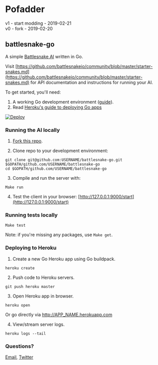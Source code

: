 # Pofadder

v1 - start modding - 2019-02-21  
v0 - fork - 2019-02-20

## battlesnake-go

A simple [Battlesnake AI](http://battlesnake.io) written in Go.

Visit [https://github.com/battlesnakeio/community/blob/master/starter-snakes.md](https://github.com/battlesnakeio/community/blob/master/starter-snakes.md) for API documentation and instructions for running your AI.

To get started, you'll need:
  1. A working Go development environment ([guide](https://golang.org/doc/install)).
  2. Read [Heroku's guide to deploying Go apps](https://devcenter.heroku.com/articles/getting-started-with-go#introduction)

[![Deploy](https://www.herokucdn.com/deploy/button.png)](https://heroku.com/deploy)

### Running the AI locally

1) [Fork this repo](https://github.com/sendwithus/battlesnake-go/fork).

2) Clone repo to your development environment:
```
git clone git@github.com:USERNAME/battlesnake-go.git $GOPATH/github.com/USERNAME/battlesnake-go
cd $GOPATH/github.com/USERNAME/battlesnake-go
```

3) Compile and run the server with:

```
Make run
```

4) Test the client in your browser: [http://127.0.0.1:9000/start](http://127.0.0.1:9000/start)

### Running tests locally

```
Make test
```

Note: if you're missing any packages, use `Make get`.

### Deploying to Heroku

1) Create a new Go Heroku app using Go buildpack.
```
heroku create
```

2) Push code to Heroku servers.
```
git push heroku master
```

3) Open Heroku app in browser.
```
heroku open
```
Or go directly via http://APP_NAME.herokuapp.com

4) View/stream server logs.
```
heroku logs --tail
```

### Questions?

[Email](mailto:battlesnake@sendwithus.com), [Twitter](http://twitter.com/send_with_us)
